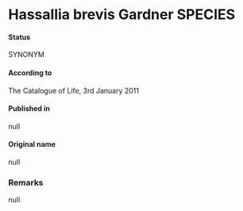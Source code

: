 Hassallia brevis Gardner SPECIES
=======

#### Status
SYNONYM

#### According to
The Catalogue of Life, 3rd January 2011

#### Published in
null

#### Original name
null

### Remarks
null